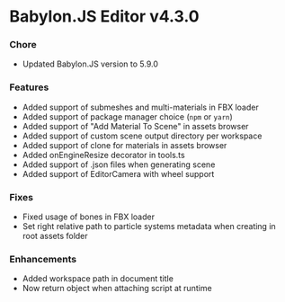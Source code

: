 # Babylon.JS Editor v4.3.0

### Chore
- Updated Babylon.JS version to 5.9.0

### Features
- Added support of submeshes and multi-materials in FBX loader
- Added support of package manager choice (`npm` or `yarn`)
- Added support of "Add Material To Scene" in assets browser
- Added support of custom scene output directory per workspace
- Added support of clone for materials in assets browser
- Added onEngineResize decorator in tools.ts
- Added support of .json files when generating scene
- Added support of EditorCamera with wheel support

### Fixes
- Fixed usage of bones in FBX loader
- Set right relative path to particle systems metadata when creating in root assets folder

### Enhancements
- Added workspace path in document title
- Now return object when attaching script at runtime
